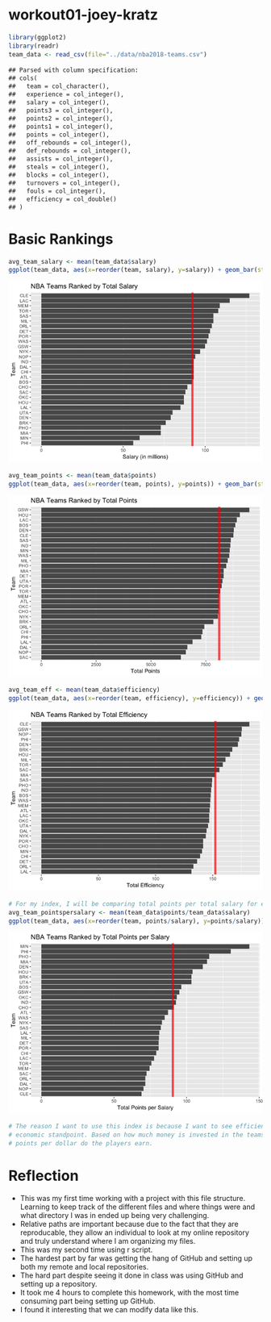 workout01-joey-kratz
================

``` r
library(ggplot2)
library(readr)
team_data <- read_csv(file="../data/nba2018-teams.csv")
```

    ## Parsed with column specification:
    ## cols(
    ##   team = col_character(),
    ##   experience = col_integer(),
    ##   salary = col_integer(),
    ##   points3 = col_integer(),
    ##   points2 = col_integer(),
    ##   points1 = col_integer(),
    ##   points = col_integer(),
    ##   off_rebounds = col_integer(),
    ##   def_rebounds = col_integer(),
    ##   assists = col_integer(),
    ##   steals = col_integer(),
    ##   blocks = col_integer(),
    ##   turnovers = col_integer(),
    ##   fouls = col_integer(),
    ##   efficiency = col_double()
    ## )

Basic Rankings
==============

``` r
avg_team_salary <- mean(team_data$salary)
ggplot(team_data, aes(x=reorder(team, salary), y=salary)) + geom_bar(stat="identity") + coord_flip() + geom_hline(yintercept=avg_team_salary, col="red", lwd=2, alpha=0.7) + labs(x="Team", y="Salary (in millions)", title="NBA Teams Ranked by Total Salary")
```

![](workout01-joey-kratz_files/figure-markdown_github/unnamed-chunk-2-1.png)

``` r
avg_team_points <- mean(team_data$points)
ggplot(team_data, aes(x=reorder(team, points), y=points)) + geom_bar(stat="identity") + coord_flip() + geom_hline(yintercept=avg_team_points, col="red", lwd=2, alpha=0.7) + labs(x="Team", y="Total Points", title="NBA Teams Ranked by Total Points")
```

![](workout01-joey-kratz_files/figure-markdown_github/unnamed-chunk-3-1.png)

``` r
avg_team_eff <- mean(team_data$efficiency)
ggplot(team_data, aes(x=reorder(team, efficiency), y=efficiency)) + geom_bar(stat="identity") + coord_flip() + geom_hline(yintercept=avg_team_eff, col="red", lwd=2, alpha=0.7) + labs(x="Team", y="Total Efficiency", title="NBA Teams Ranked by Total Efficiency")
```

![](workout01-joey-kratz_files/figure-markdown_github/unnamed-chunk-4-1.png)

``` r
# For my index, I will be comparing total points per total salary for each NBA team.
avg_team_pointspersalary <- mean(team_data$points/team_data$salary)
ggplot(team_data, aes(x=reorder(team, points/salary), y=points/salary)) + geom_bar(stat="identity") + coord_flip() + geom_hline(yintercept=avg_team_pointspersalary, col="red", lwd=2, alpha=0.7) + labs(x="Team", y="Total Points per Salary", title="NBA Teams Ranked by Total Points per Salary")
```

![](workout01-joey-kratz_files/figure-markdown_github/unnamed-chunk-5-1.png)

``` r
# The reason I want to use this index is because I want to see efficiency from an
# economic standpoint. Based on how much money is invested in the teams, how many
# points per dollar do the players earn.
```

Reflection
==========

-   This was my first time working with a project with this file structure. Learning to keep track of the different files and where things were and what directory I was in ended up being very challenging.
-   Relative paths are important because due to the fact that they are reproducable, they allow an individual to look at my online repository and truly understand where I am organizing my files.
-   This was my second time using r script.
-   The hardest part by far was getting the hang of GitHub and setting up both my remote and local repositories.
-   The hard part despite seeing it done in class was using GitHub and setting up a repository.
-   It took me 4 hours to complete this homework, with the most time consuming part being setting up GitHub.
-   I found it interesting that we can modify data like this.

